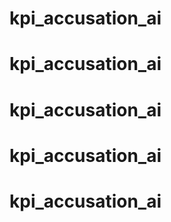# kpi_accusation_ai
# kpi_accusation_ai
# kpi_accusation_ai
# kpi_accusation_ai
# kpi_accusation_ai
